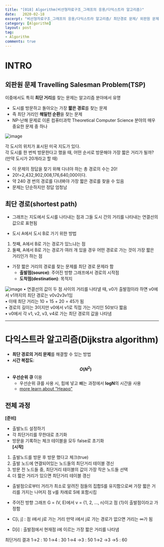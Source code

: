 ```yaml
---
title: "[018] Algorithm(비선형자료구조_그래프의 응용/다익스트라 알고리즘)"
date:   2020-02-18
excerpt: "비선형자료구조_그래프의 응용/다익스트라 알고리즘/ 최단경로 문제/ 외판원 문제 Travelling Salesman Problem(TSP) "
category: [Algorithm]
layout: post
tag:
- Algorithm
comments: true
---
```



# INTRO

## 외판원 문제 Travelling Salesman Problem(TSP)         
이중에서도 특히 **최단 거리**를 찾는 문제는 알고리즘 분야에서 유명       
* 도시를 방문하고 돌아오는 가장 **짧은 경로**를 찾는 문제      
* 즉 최단 거리인 **해밀턴 순환**을 찾는 문제          
* NP-난해 문제로 이론 컴퓨터과학 Theoretical Computer Science 분야의 매우 중요한 문제 중 하나    
    
![image](https://user-images.githubusercontent.com/76824611/122672899-d597d180-d208-11eb-8b67-b387fb06b4c1.png)
 
각 도시의 위치가 표시된 미국 지도가 있다.     
각 도시를 한 번씩 방문한다고 했을 때, 어떤 순서로 방문해야 가장 짧은 거리가 될까? (만약 도시가 20개라고 할 때)   
* 이 문제의 정답을 찾기 위해 다녀야 하는 총 경로의 수는 20!        
* 20!=2,432,902,008,176,640,000이다.        
* 약 240 경 번의 경로를 다녀봐야 가장 짧은 경로를 찾을 수 있음          
* 문제는 단순하지만 정답 엄청남       
    
## 최단 경로(shortest path)
* 그래프는 지도에서 도시를 나타내는 점과 그들 도시 간의 거리를 나타내는 연결선의 값으로 표현됨    
- 도시 A에서 도시 B로 가기 위한 방법     
1) 첫째, A에서 B로 가는 경로가 있느냐는 점     
2) 둘째, A에서 B로 가는 경로가 여러 개 있을 경우 어떤 경로로 가는 것이 가장 짧은 거리인가 하는 점     
- 가장 짧은 거리의 경로를 찾는 문제를 최단 경로 문제라 함     
  * **출발점(source)**: 주어진 방향 그래프에서 경로의 시작점     
  * **도착점(destination)**: 목적지 

![image](https://user-images.githubusercontent.com/76824611/122673221-615e2d80-d20a-11eb-9db7-ab2bc8215139.png)
•	연결선의 값이 두 점 사이의 거리를 나타낼 때, v0가 출발점이라 하면 v0에서 v1까지의 최단 경로는 v0v2v3v1임    
•	이때 최단 거리는 10 + 15 + 20 = 45가 됨     
•	경로의 길이는 3이지만 v0에서 v1로 직접 가는 거리인 50보다 짧음    
•	v0에서 각 v1, v2, v3, v4로 가는 최단 경로의 값을 나타냄    


----


# 다익스트라 알고리즘(Dijkstra algorithm)
- **최단 경로의 거리 문제**를 해결할 수 있는 방법    
- **시간 복잡도**: **$$O(N^2)$$**     
- **우선순위 큐** 이용   
   -  우선순위 큐를 사용 시, 힙에 넣고 뺴는 과정에서 **logN**의 시간을 사용     
   -  [more learn about "Heapq"](https://yerimoh.github.io/Algo032/)

## 전체 과정
**[준비]**      
* 출발노드 설정하기      
* 각 최단거리를 무한대로 초기화      
* 방문을 기록하는 체크 테이블을 모두 false로 초기화    
**[시작]**       
1) 출발노드를 방문 후 방문 했다고 체크(true)     
2) 출발 노드에 연결되어있는 노드들의 최단거리 테이블 갱신     
3) 방문 전 노드들 중, 최단거리 테이블의 값이 가장 작은 노드들 선택       
4) 더 짧은 거리가 있으면 최단거리 테이블 갱신      



- 출발점으로부터 거리가 최소로 알려진 점들의 집합S를 유지함으로써 가장 짧은 거리를 가지는 나머지 점 v를 차례로 S에 포함시킴    




- 주어진 방향 그래프 G = (V, E)에서 v = {1, 2, …, n}이고 점 {1}이 출발점이라고 가정함    
- C[i, j]  : 점 i에서 j로 가는 거리
          만약 i에서 j로 가는 경로가 없으면 거리는 ∞가 됨
- D[i] :  출발점에서 현재점 i에 이르는 가장 짧은 거리를 나타냄
 

 
 
  

최단거리 결과  1→2 : 10
                    1→4 : 30
                    1→4 →3 : 50
                    1→2 →3 →5 : 60



